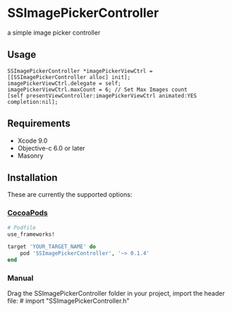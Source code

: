 # SSImagePickerController
a simple image picker controller

## Usage
```
SSImagePickerController *imagePickerViewCtrl = [[SSImagePickerController alloc] init];
imagePickerViewCtrl.delegate = self;
imagePickerViewCtrl.maxCount = 6; // Set Max Images count
[self presentViewController:imagePickerViewCtrl animated:YES completion:nil];
```
## Requirements

* Xcode 9.0
* Objective-c 6.0 or later
* Masonry 

## Installation

These are currently the supported options:

### [CocoaPods](https://guides.cocoapods.org/using/using-cocoapods.html)

```ruby
# Podfile
use_frameworks!

target 'YOUR_TARGET_NAME' do
    pod 'SSImagePickerController', '~> 0.1.4'
end
```

### Manual

Drag the SSImagePickerController folder in your project, import the header file: # import "SSImagePickerController.h"
